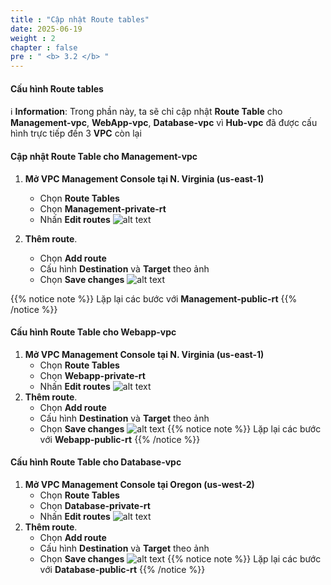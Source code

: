 ```yaml
---
title : "Cập nhật Route tables"
date: 2025-06-19
weight : 2
chapter : false
pre : " <b> 3.2 </b> "
---
```


#### Cấu hình Route tables

ℹ️ **Information**: Trong phần này, ta sẽ chỉ cập nhật **Route Table** cho **Management-vpc**, **WebApp-vpc**, **Database-vpc** vì **Hub-vpc** đã được cấu hình trực tiếp đến 3 **VPC** còn lại
#### Cập nhật Route Table cho Management-vpc
1. **Mở VPC Management Console tại N. Virginia (us-east-1)**
    - Chọn **Route Tables**
    - Chọn **Management-private-rt**
    - Nhấn **Edit routes**
![alt text](/images/workshop-full-mesh/7.png?featherlight=false&width=90pc)

2. **Thêm route**.
    - Chọn **Add route**
    - Cấu hình **Destination** và **Target** theo ảnh
    - Chọn **Save changes**
![alt text](/images/workshop-full-mesh/8.png?featherlight=false&width=90pc)

{{% notice note %}}
Lặp lại các bước với **Management-public-rt**
{{% /notice %}}
#### Cấu hình Route Table cho Webapp-vpc
1. **Mở VPC Management Console tại N. Virginia (us-east-1)**
    - Chọn **Route Tables**
    - Chọn **Webapp-private-rt**
    - Nhấn **Edit routes**
![alt text](/images/workshop-full-mesh/9.png?featherlight=false&width=90pc)
2. **Thêm route**.
    - Chọn **Add route**
    - Cấu hình **Destination** và **Target** theo ảnh
    - Chọn **Save changes**
![alt text](/images/workshop-full-mesh/10.png?featherlight=false&width=90pc)
{{% notice note %}}
Lặp lại các bước với **Webapp-public-rt**
{{% /notice %}}
#### Cấu hình Route Table cho Database-vpc
1. **Mở VPC Management Console tại Oregon (us-west-2)**
    - Chọn **Route Tables**
    - Chọn **Database-private-rt**
    - Nhấn **Edit routes**
![alt text](/images/workshop-full-mesh/11.png?featherlight=false&width=90pc)
2. **Thêm route**.
    - Chọn **Add route**
    - Cấu hình **Destination** và **Target** theo ảnh
    - Chọn **Save changes**
![alt text](/images/workshop-full-mesh/12.png?featherlight=false&width=90pc)
{{% notice note %}}
Lặp lại các bước với **Database-public-rt**
{{% /notice %}}

